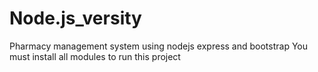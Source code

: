 # Node.js_versity
Pharmacy management system using nodejs express and bootstrap 
You must install all modules to run this project
